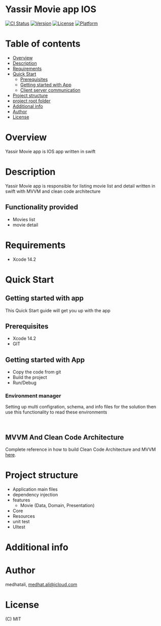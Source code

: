 # Yassir Movie app IOS

[![CI Status](https://img.shields.io/travis/medhatali/IBMCoreBankingFramework.svg?style=flat)](https://travis-ci.org/medhatali/IBMCoreBankingFramework)
[![Version](https://img.shields.io/cocoapods/v/IBMCoreBankingFramework.svg?style=flat)](1.0)
[![License](https://img.shields.io/cocoapods/l/IBMCoreBankingFramework.svg?style=flat)](MIT)
[![Platform](https://img.shields.io/cocoapods/p/IBMCoreBankingFramework.svg?style=flat)](IOS)

# Table of contents
- [Overview](#overview)
- [Description](#Description)
- [Requirements](#requirements)
- [Quick Start](#quick-start)
    - [Prerequisites](#Prerequisites)
    - [Getting started with App](#getting-start)
    - [Client server communication](#Client-server-communication)
- [Project structure](#Project-structure)
- [project root folder](#project-root-folder)
- [Additional info](#info)
- [Author](#author)
- [License](#license)

# <a name="overview"></a> Overview
Yassir Movie app is IOS app written in swift

# <a name="Description"></a> Description
Yassir Movie app is responsible for listing movie list and detail written in swift with MVVM and clean code architecture 

## Functionality provided
- Movies list
- movie detail

# <a name="requirements"></a> Requirements


- Xcode 14.2


# <a name="quick-start"></a> Quick Start

## <a name="getting-start"></a> Getting started with app

This Quick Start guide will get you up with the app

## <a name="Prerequisites"></a> Prerequisites

- Xcode 14.2
- GIT

## <a name="getting-start"></a> Getting started with App

- Copy the code from git
- Build the project
- Run/Debug

### Environment manager

Setting up multi configration, schema, and info files for the solution then use this functionality to read these environments 

```ruby
       
```

## <a name="Client-server-communication"></a> MVVM And Clean Code Architecture

Complete reference in how to build Clean Code Architecture and MVVM [here](https://tech.olx.com/clean-architecture-and-mvvm-on-ios-c9d167d9f5b3).

# <a name="Project-structure"></a> Project structure
- Application main files
- dependency injection 
- features 
    - Movie (Data, Domain, Presentation)
- Core 
- Resources
- unit test
- UItest


# <a name="info"></a> Additional info

<!--Complete reference in how to config app for multiple configuration [here](https://medium.com/@aliakhtar_16369/managing-different-environments-using-xcode-build-schemes-and-configurations-af7c43f5be19). -->



# <a name="author"></a> Author

medhatali, medhat.ali@icloud.com

# <a name="license"></a> License

(C) MIT


